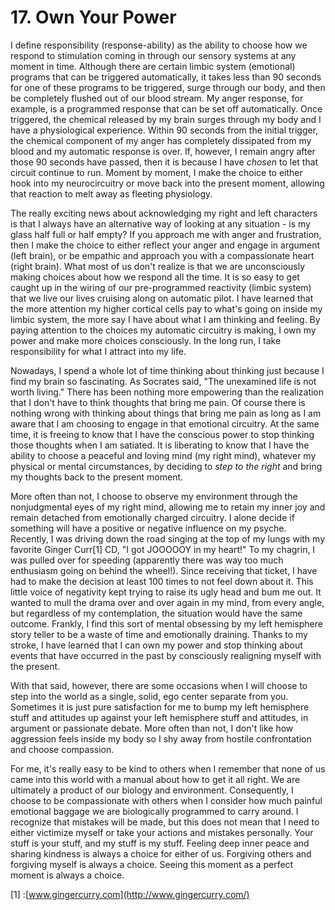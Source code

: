# 17. Own Your Power

I define responsibility (response-ability) as the ability to choose
how we respond to stimulation coming in through our sensory
systems at any moment in time. Although there are certain limbic
system (emotional) programs that can be triggered automatically, it
takes less than 90 seconds for one of these programs to be triggered,
surge through our body, and then be completely flushed out of our
blood stream. My anger response, for example, is a programmed
response that can be set off automatically. Once triggered, the
chemical released by my brain surges through my body and I have a
physiological experience. Within 90 seconds from the initial trigger,
the chemical component of my anger has completely dissipated from
my blood and my automatic response is over. If, however, I remain
angry after those 90 seconds have passed, then it is because I have
_chosen_ to let that circuit continue to run. Moment by moment, I make
the choice to either hook into my neurocircuitry or move back into the
present moment, allowing that reaction to melt away as fleeting
physiology.

The really exciting news about acknowledging my right and left
characters is that I always have an alternative way of looking at any
situation - is my glass half full or half empty? If you approach me
with anger and frustration, then I make the choice to either reflect
your anger and engage in argument (left brain), or be empathic and
approach you with a compassionate heart (right brain). What most of
us don't realize is that we are unconsciously making choices about
how we respond all the time. It is so easy to get caught up in the
wiring of our pre-programmed reactivity (limbic system) that we live
our lives cruising along on automatic pilot. I have learned that the
more attention my higher cortical cells pay to what's going on inside
my limbic system, the more say I have about what I am thinking and
feeling. By paying attention to the choices my automatic circuitry is
making, I own my power and make more choices consciously. In the
long run, I take responsibility for what I attract into my life.

Nowadays, I spend a whole lot of time thinking about thinking just
because I find my brain so fascinating. As Socrates said, "The
unexamined life is not worth living." There has been nothing more
empowering than the realization that I don't have to think thoughts that
bring me pain. Of course there is nothing wrong with thinking about
things that bring me pain as long as I am aware that I am choosing to
engage in that emotional circuitry. At the same time, it is freeing to know
that I have the conscious power to stop thinking those thoughts when I
am satiated. It is liberating to know that I have the ability to choose a
peaceful and loving mind (my right mind), whatever my physical or
mental circumstances, by deciding to _step to the right_ and bring my
thoughts back to the present moment.

More often than not, I choose to observe my environment through
the nonjudgmental eyes of my right mind, allowing me to retain my
inner joy and remain detached from emotionally charged circuitry. I
alone decide if something will have a positive or negative influence on
my psyche. Recently, I was driving down the road singing at the top of
my lungs with my favorite Ginger Curr[1] CD, "I got JOOOOOY in my heart!" To my chagrin, I was pulled over for speeding
(apparently there was way too much enthusiasm going on behind the
wheel!). Since receiving that ticket, I have had to make the decision at
least 100 times to not feel down about it. This little voice of negativity
kept trying to raise its ugly head and bum me out. It wanted to mull the
drama over and over again in my mind, from every angle, but regardless
of my contemplation, the situation would have the same outcome.
Frankly, I find this sort of mental obsessing by my left hemisphere story
teller to be a waste of time and emotionally draining. Thanks to my
stroke, I have learned that I can own my power and stop thinking about
events that have occurred in the past by consciously realigning myself
with the present.

With that said, however, there are some occasions when I will
choose to step into the world as a single, solid, ego center separate from
you. Sometimes it is just pure satisfaction for me to bump my left
hemisphere stuff and attitudes up against your left hemisphere stuff and
attitudes, in argument or passionate debate. More often than not, I don't
like how aggression feels inside my body so I shy away from hostile
confrontation and choose compassion.

For me, it's really easy to be kind to others when I remember that
none of us came into this world with a manual about how to get it all
right. We are ultimately a product of our biology and environment.
Consequently, I choose to be compassionate with others when I consider
how much painful emotional baggage we are biologically programmed
to carry around. I recognize that mistakes will be made, but this does not
mean that I need to either victimize myself or take your actions and
mistakes personally. Your stuff is your stuff, and my stuff is my stuff.
Feeling deep inner peace and sharing kindness is always a choice for
either of us. Forgiving others and forgiving myself is always a choice.
Seeing this moment as a perfect moment is always a choice.

[1] :[www.gingercurry.com](http://www.gingercurry.com/)

